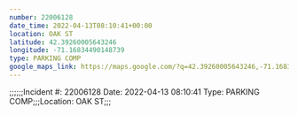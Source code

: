 ```yaml
---
number: 22006128
date_time: 2022-04-13T08:10:41+00:00
location: OAK ST
latitude: 42.39260005643246
longitude: -71.16834490148739
type: PARKING COMP
google_maps_link: https://maps.google.com/?q=42.39260005643246,-71.16834490148739
---
```


;;;;;;Incident #: 22006128  Date: 2022-04-13 08:10:41   Type: PARKING COMP;;;Location: OAK ST;;;
